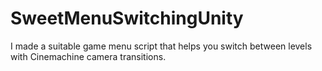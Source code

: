 # SweetMenuSwitchingUnity
I made a suitable game menu script that helps you switch between levels with Cinemachine camera transitions.
